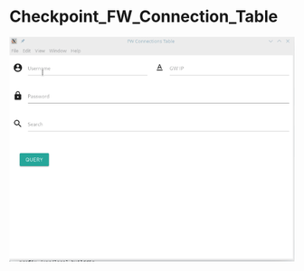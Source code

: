 # Checkpoint_FW_Connection_Table

![](https://github.com/dylanjensgov/Checkpoint_FW_Connection_Table/blob/master/Peek_2019-04-11%2010-16.gif)
